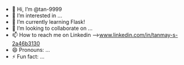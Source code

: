 - 👋 Hi, I’m @tan-9999
- 👀 I’m interested in ...
- 🌱 I’m currently learning Flask!
- 💞️ I’m looking to collaborate on ...
- 📫 How to reach me on Linkedin -->www.linkedin.com/in/tanmay-s-2a46b3130
- 😄 Pronouns: ...
- ⚡ Fun fact: ...

<!---
tan-9999/tan-9999 is a ✨ special ✨ repository because its `README.md` (this file) appears on your GitHub profile.
You can click the Preview link to take a look at your changes.
--->
